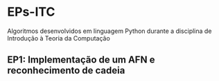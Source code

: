 # EPs-ITC
 Algoritmos desenvolvidos em linguagem Python durante a disciplina de Introdução à Teoria da Computação

## EP1: Implementação de um AFN e reconhecimento de cadeia
